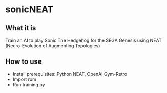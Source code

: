 # sonicNEAT

## What it is ##

Train an AI to play Sonic The Hedgehog for the SEGA Genesis using NEAT (Neuro-Evolution of Augmenting Topologies)

## How to use ##

- Install prerequisites: Python NEAT, OpenAI Gym-Retro
- Import rom
- Run training.py
